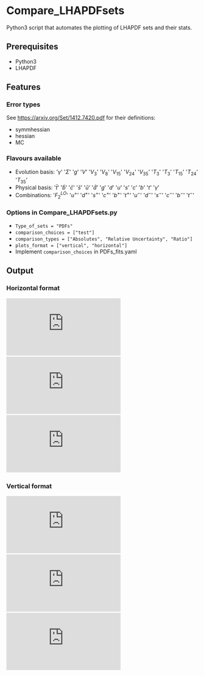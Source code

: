 # Compare_LHAPDFsets
Python3 script that automates the plotting of LHAPDF sets and their stats.

## Prerequisites
- Python3
- LHAPDF

## Features
### Error types
See https://arxiv.org/Set/1412.7420.pdf for their definitions:
- symmhessian
- hessian
- MC

### Flavours available
- Evolution basis: '$\gamma$' '$\Sigma$' '$g$' '$V$' '$V_3$' '$V_8$' '$V_{15}$' '$V_{24}$' '$V_{35}$' '$T_{3}$' '$T_{3}$' '$T_{15}$' '$T_{24}$' '$T_{35}$'
- Physical basis: '$\bar{t}$' '$\bar{b}$' '$\bar{c}$' '$\bar{s}$' '$\bar{u}$' '$\bar{d}$' '$g$' '$d$' '$u$' '$s$' '$c$' '$b$' '$t$' '$\gamma$'
- Combinations: '$F_2^{LO}$' '$u^+$' '$d^+$' '$s^+$' '$c^+$' '$b^+$' '$t^+$' '$u^-$' '$d^-$' '$s^-$' '$c^-$' '$b^-$' '$t^-$'

### Options in Compare_LHAPDFsets.py
- `Type_of_sets = "PDFs"`
- `comparison_choices = ["test"]`
- `comparison_types = ["Absolutes", "Relative Uncertainty", "Ratio"]`
- `plots_format = ["vertical", "horizontal"]`
- Implement `comparison_choices` in PDFs_fits.yaml

## Output

### Horizontal format
![Horizontal Absolutes](https://github.com/rabah-khalek/Compare_LHAPDFsets/blob/main/PDFs_figs/horizontal/test_AbsolutesPDFs_Q10.pdf)
![Horizontal Ratio](https://github.com/rabah-khalek/Compare_LHAPDFsets/blob/main/PDFs_figs/horizontal/test_RatioPDFs_Q10.pdf)
![Horizontal Relative](https://github.com/rabah-khalek/Compare_LHAPDFsets/blob/main/PDFs_figs/horizontal/test_RelativePDFs_Q10.pdf)

### Vertical format
![Vertical Absolutes](https://github.com/rabah-khalek/Compare_LHAPDFsets/blob/main/PDFs_figs/vertical/test_AbsolutesPDFs_Q10.pdf)
![Vertical Ratio](https://github.com/rabah-khalek/Compare_LHAPDFsets/blob/main/PDFs_figs/vertical/test_RatioPDFs_Q10.pdf)
![Vertical Relative](https://github.com/rabah-khalek/Compare_LHAPDFsets/blob/main/PDFs_figs/vertical/test_RelativePDFs_Q10.pdf)
